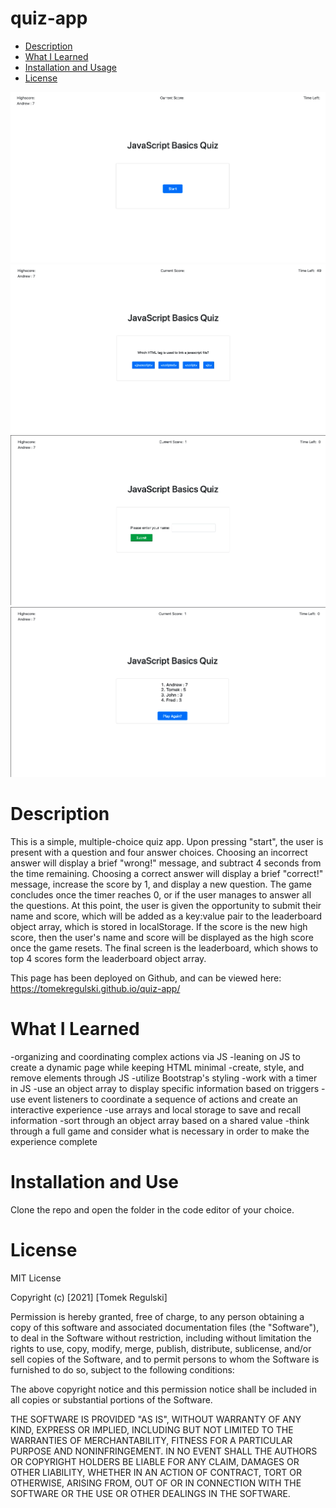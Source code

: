 # quiz-app

* [Description ](#description)
* [What I Learned](#what-i-learned)
* [Installation and Usage](#installation-and-usa)
* [License](#license)

![homepage min](assets/images/demo1.png)
![homepage min](assets/images/demo2.png)
![homepage min](assets/images/demo3.png)
![homepage min](assets/images/demo4.png)

# Description

This is a simple, multiple-choice quiz app. Upon pressing "start", the user is present with a question and four answer choices. Choosing an incorrect answer will display a brief "wrong!" message, and subtract 4 seconds from the time remaining. Choosing a correct answer will display a brief "correct!" message, increase the score by 1, and display a new question. The game concludes once the timer reaches 0, or if the user manages to answer all the questions. At this point, the user is given the opportunity to submit their name and score, which will be added as a key:value pair to the leaderboard object array, which is stored in localStorage. If the score is the new high score, then the user's name and score will be displayed as the high score once the game resets. The final screen is the leaderboard, which shows to top 4 scores form the leaderboard object array.

This page has been deployed on Github, and can be viewed here:  https://tomekregulski.github.io/quiz-app/

# What I Learned

-organizing and coordinating complex actions via JS
-leaning on JS to create a dynamic page while keeping HTML minimal
-create, style, and remove elements through JS
-utilize Bootstrap's styling
-work with a timer in JS
-use an object array to display specific information based on triggers
-use event listeners to coordinate a sequence of actions and create an interactive experience
-use arrays and local storage to save and recall information
-sort through an object array based on a shared value
-think through a full game and consider what is necessary in order to make the experience complete

# Installation and Use

Clone the repo and open the folder in the code editor of your choice. 

# License

MIT License

Copyright (c) [2021] [Tomek Regulski]

Permission is hereby granted, free of charge, to any person obtaining a copy
of this software and associated documentation files (the "Software"), to deal
in the Software without restriction, including without limitation the rights
to use, copy, modify, merge, publish, distribute, sublicense, and/or sell
copies of the Software, and to permit persons to whom the Software is
furnished to do so, subject to the following conditions:

The above copyright notice and this permission notice shall be included in all
copies or substantial portions of the Software.

THE SOFTWARE IS PROVIDED "AS IS", WITHOUT WARRANTY OF ANY KIND, EXPRESS OR
IMPLIED, INCLUDING BUT NOT LIMITED TO THE WARRANTIES OF MERCHANTABILITY,
FITNESS FOR A PARTICULAR PURPOSE AND NONINFRINGEMENT. IN NO EVENT SHALL THE
AUTHORS OR COPYRIGHT HOLDERS BE LIABLE FOR ANY CLAIM, DAMAGES OR OTHER
LIABILITY, WHETHER IN AN ACTION OF CONTRACT, TORT OR OTHERWISE, ARISING FROM,
OUT OF OR IN CONNECTION WITH THE SOFTWARE OR THE USE OR OTHER DEALINGS IN THE
SOFTWARE.